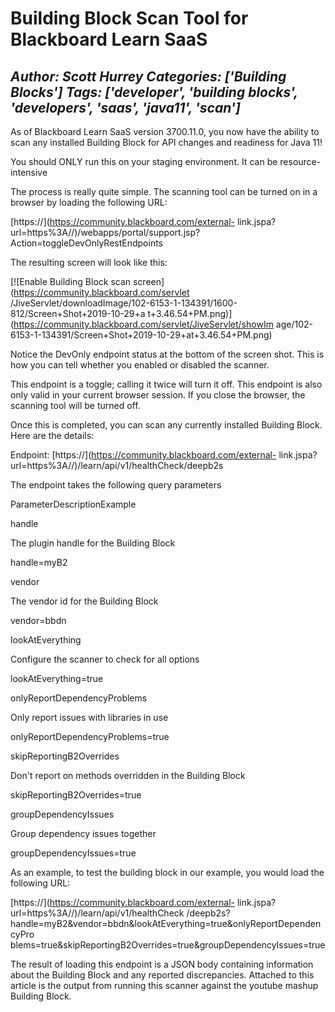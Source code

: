 # Building Block Scan Tool for Blackboard Learn SaaS
*Author: Scott Hurrey*
*Categories: ['Building Blocks']*
*Tags: ['developer', 'building blocks', 'developers', 'saas', 'java11', 'scan']*
---
As of Blackboard Learn SaaS version 3700.11.0, you now have the ability to
scan any installed Building Block for API changes and readiness for Java 11!

You should ONLY run this on your staging environment. It can be resource-
intensive

The process is really quite simple. The scanning tool can be turned on in a
browser by loading the following URL:

[https://](https://community.blackboard.com/external-
link.jspa?url=https%3A//)<your Blackboard
domain>/webapps/portal/support.jsp?Action=toggleDevOnlyRestEndpoints

The resulting screen will look like this:

[![Enable Building Block scan screen](https://community.blackboard.com/servlet
/JiveServlet/downloadImage/102-6153-1-134391/1600-812/Screen+Shot+2019-10-29+a
t+3.46.54+PM.png)](https://community.blackboard.com/servlet/JiveServlet/showIm
age/102-6153-1-134391/Screen+Shot+2019-10-29+at+3.46.54+PM.png)

Notice the DevOnly endpoint status at the bottom of the screen shot. This is
how you can tell whether you enabled or disabled the scanner.

This endpoint is a toggle; calling it twice will turn it off. This endpoint is
also only valid in your current browser session. If you close the browser, the
scanning tool will be turned off.

Once this is completed, you can scan any currently installed Building Block.
Here are the details:

Endpoint: [https://](https://community.blackboard.com/external-
link.jspa?url=https%3A//)<your Blackboard
domain>/learn/api/v1/healthCheck/deepb2s

The endpoint takes the following query parameters

ParameterDescriptionExample

handle

The plugin handle for the Building Block

handle=myB2

vendor

The vendor id for the Building Block

vendor=bbdn

lookAtEverything

Configure the scanner to check for all options

lookAtEverything=true

onlyReportDependencyProblems

Only report issues with libraries in use

onlyReportDependencyProblems=true

skipReportingB2Overrides

Don't report on methods overridden in the Building Block

skipReportingB2Overrides=true

groupDependencyIssues

Group dependency issues together

groupDependencyIssues=true

As an example, to test the building block in our example, you would load the
following URL:

[https://](https://community.blackboard.com/external-
link.jspa?url=https%3A//)<your Blackboard domain>/learn/api/v1/healthCheck
/deepb2s?handle=myB2&vendor=bbdn&lookAtEverything=true&onlyReportDependencyPro
blems=true&skipReportingB2Overrides=true&groupDependencyIssues=true

The result of loading this endpoint is a JSON body containing information
about the Building Block and any reported discrepancies. Attached to this
article is the output from running this scanner against the youtube mashup
Building Block.

